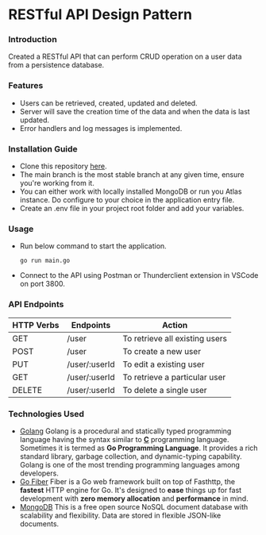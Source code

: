 # RESTful API Design Pattern
### Introduction  
Created a RESTful API that can perform CRUD operation on a user data	from a persistence database.
### Features  
* Users can be retrieved, created, updated and deleted.   
* Server will save the creation time of the data and when the data is last updated.  
* Error handlers and log messages is implemented.
### Installation Guide  
* Clone this repository [here](https://github.com/chiragjh7/user-rest-api.git).  
* The main branch is the most stable branch at any given time, ensure you're working from it.  
* You can either work with locally installed MongoDB or run you Atlas instance. Do configure to your choice in the application entry file.  
* Create an .env file in your project root folder and add your variables.
### Usage  
* Run below command to start the application.

    `go run main.go `  
* Connect to the API using Postman or Thunderclient extension in VSCode on port 3800.
### API Endpoints  
| HTTP Verbs | Endpoints | Action |  
| --- | --- | --- |  
| GET | /user | To retrieve all existing users |  
| POST | /user | To create a new user |  
| PUT | /user/:userId | To edit a existing user |  
| GET | /user/:userId | To retrieve a particular user |  
| DELETE | /user/:userId | To delete a single user |
### Technologies Used  
* [Golang](https://go.dev/) Golang is a procedural and statically typed programming language having the syntax similar to [**C**](https://www.geeksforgeeks.org/c-programming-language/) programming language. Sometimes it is termed as **Go Programming Language**. It provides a rich standard library, garbage collection, and dynamic-typing capability.  Golang is one of the most trending programming languages among developers.
* [Go Fiber](https://gofiber.io/) Fiber is a Go web framework built on top of Fasthttp, the  **fastest** HTTP engine for Go. It's designed to  **ease** things up for fast development with  **zero memory allocation** and  **performance** in mind.
* [MongoDB](https://www.mongodb.com/) This is a free open source NoSQL document database with scalability and flexibility. Data are stored in flexible JSON-like documents.
